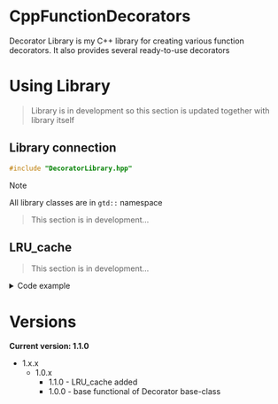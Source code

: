 # CppFunctionDecorators

Decorator Library is my C++ library for creating various function decorators. It also provides several ready-to-use decorators

# Using Library

> Library is in development so this section is updated together with library itself

## Library connection

```cpp
#include "DecoratorLibrary.hpp"
```

> [!NOTE]
> All library classes are in `gtd::` namespace

> This section is in development...

## LRU_cache

> This section is in development...

<details>
<summary>Code example</summary>

> This section is in development...

```cpp
#include <iostream>
#include "LRU_cache.hpp" // #include "DecoratorLibrary.hpp"
#include <cmath>
#include <thread>
#include <chrono>

unsigned long long int func(unsigned int n) {
    std::this_thread::sleep_for(std::chrono::milliseconds(2000));
    return std::pow(n,n);
}

int main() {
    gtd::LRU_cache<unsigned long long int, unsigned int> lru_func(func,2); // gtd::LRU_cache lru_func(func,2);
    std::cout << lru_func(8u) << std::endl;
    std::cout << lru_func(3u) << std::endl;
    std::cout << lru_func(2u) << std::endl;
    std::cout << lru_func(2u) << std::endl;
    std::cout << lru_func(3u) << std::endl;
    std::cout << lru_func(8u) << std::endl;
    return 0;
}
```

</details>

# Versions

**Current version: 1.1.0**

+ 1.x.x
  + 1.0.x
    + 1.1.0 - LRU_cache added
    + 1.0.0 - base functional of Decorator base-class
